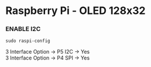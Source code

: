 # Raspberry Pi - OLED 128x32

### ENABLE I2C

```
sudo raspi-config
```
3 Interface Option -> P5 I2C -> Yes<br>
3 Interface Option -> P4 SPI -> Yes
